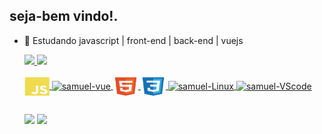 ## seja-bem vindo!.

- 🌱 Estudando javascript | front-end | back-end | vuejs
   <div>
  <a href="https://github.com/samuelbra">
  <img height="180em" src="https://github-readme-stats.vercel.app/api?username=samuelbra&show_icons=true&theme=dark&include_all_commits=true&count_private=true"/>
  <img height="180em" src="https://github-readme-stats.vercel.app/api/top-langs/?username=samuelbra&layout=compact&langs_count=16&theme=dark"/>  
     
          
    <div style="display: inline_block"><br>
    <img align="center" alt="samuel-Js" height="30" width="40" src="https://raw.githubusercontent.com/devicons/devicon/master/icons/javascript/javascript-plain.svg">
    <img align="center" alt="samuel-vue" height="30" width="40" src="https://cdn.jsdelivr.net/gh/devicons/devicon/icons/vuejs/vuejs-original-wordmark.svg">
    <img align="center" alt="samuel-HTML" height="30" width="40" src="https://raw.githubusercontent.com/devicons/devicon/master/icons/html5/html5-original.svg">
    <img align="center" alt="samuel-CSS" height="30" width="40" src="https://raw.githubusercontent.com/devicons/devicon/master/icons/css3/css3-original.svg">
    <img align="center" alt="samuel-Linux" height="30" width="40" src="https://cdn.jsdelivr.net/gh/devicons/devicon/icons/linux/linux-original.svg">
    <img align="center" alt="samuel-VScode" height="30" width="40" src="https://cdn.jsdelivr.net/gh/devicons/devicon/icons/vscode/vscode-original.svg">
  </div>

    ##

  <div> 
    <a href="https://www.instagram.com/samuel_oliveiraa_/" target="_blank"><img src="https://img.shields.io/badge/-Instagram-%23E4405F?style=for-the-badge&logo=instagram&logoColor=white" target="_blank"></a>
    <a href="https://www.linkedin.com/in/samuel-oliveira-lopes" target="_blank"><img src="https://img.shields.io/badge/-LinkedIn-%230077B5?style=for-the-badge&logo=linkedin&logoColor=white" target="_blank"></a> 
     
  </div>
    
  

